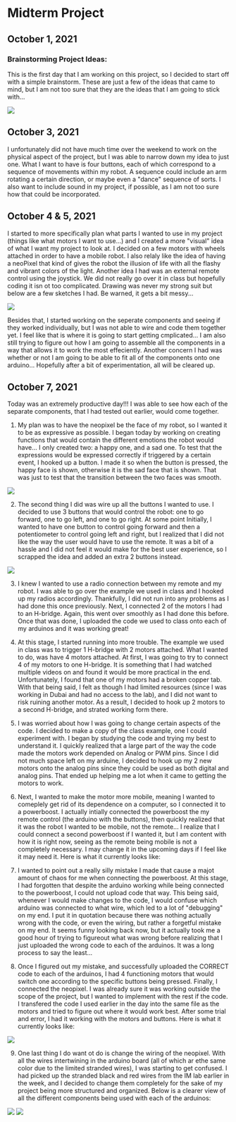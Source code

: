 # Midterm Project

## October 1, 2021

### Brainstorming Project Ideas:

This is the first day that I am working on this project, so I decided to start off with a simple brainstorm. These are just a few of the ideas that came to mind, but I am not too sure that they are the ideas that I am going to stick with... 

![](media/brainstorm.jpg)

## October 3, 2021

I unfortunately did not have much time over the weekend to work on the physical aspect of the project, but I was able to narrow down my idea to just one. What I want to have is four buttons, each of which correspond to a sequence of movements within my robot. A sequence could include an arm rotating a certain direction, or maybe even a "dance" sequence of sorts. I also want to include sound in my project, if possible, as I am not too sure how that could be incorporated. 

## October 4 & 5, 2021

I started to more specifically plan what parts I wanted to use in my project (things like what motors I want to use...) and I created a more "visual" idea of what I want my project to look at. I decided on a few motors with wheels attached in order to have a mobile robot. I also relaly like the idea of having a neoPixel that kind of gives the robot the illusion of life with all the flashy and vibrant colors of the light. Another idea I had was an external remote control using the joystick. We did not really go over it in class but hopefully coding it isn ot too complicated. Drawing was never my strong suit but below are a few sketches I had. Be warned, it gets a bit messy...

![](media/projectSketch.jpg)

Besides that, I started working on the seperate components and seeing if they worked individually, but I was not able to wire and code them together yet. I feel like that is where it is going to start getting cmplicated... I am also still trying to figure out how I am going to assemble all the components in a way that allows it to work the most effeciently. Another concern I had was whether or not I am going to be able to fit all of the components onto one arduino... Hopefully after a bit of experimentation, all will be cleared up. 

## October 7, 2021

Today was an extremely productive day!!! I was able to see how each of the separate components, that I had tested out earlier, would come together. 

1. My plan was to have the neopixel be the face of my robot, so I wanted it to be as expressive as possible. I began today by working on creating functions that would contain the different emotions the robot would have... I only created two: a happy one, and a sad one. To test that the expressions would be expressed correctly if triggered by a certain event, I hooked up a button. I made it so when the button is pressed, the happy face is shown, otherwise it is the sad face that is shown. That was just to test that the transition between the two faces was smooth. 

![](media.faceTest.gif)

2. The second thing I did was wire up all the buttons I wanted to use. I decided to use 3 buttons that would control the robot: one to go forward, one to go left, and one to go right. At some point Initially, I wanted to have one button to control going forward and then a potentiometer to control going left and right, but I realized that I did not like the way the user would have to use the remote. It was a bit of a hassle and I did not feel it would make for the best user experience, so I scrapped the idea and added an extra 2 buttons instead. 

![](media/buttons.jpg)

3. I knew I wanted to use a radio connection between my remote and my robot. I was able to go over the example we used in class and I hooked up my radios accordingly. Thankfully, I did not run into any problems as I had done this once previously. Next, I connected 2 of the motors I had to an H-bridge. Again, this went over smoothly as I had done this before. Once that was done, I uploaded the code we used to class onto each of my arduinos and it was working great!

4. At this stage, I started running into more trouble. The example we used in class was to trigger 1 H-bridge with 2 motors attached. What I wanted to do, was have 4 motors attached. At first, I was going to try to connect 4 of my motors to one H-bridge. It is something that I had watched multiple videos on and found it would be more practical in the end. Unfortunately, I found that one of my motors had a broken copper tab. With that being said, I felt as though I had limited resources (since I was working in Dubai and had no access to the lab), and I did not want to risk ruining another motor. As a result, I decided to hook up 2 motors to a second H-bridge, and strated working form there.

5. I was worried about how I was going to change certain aspects of the code. I decided to make a copy of the class example, one I could experiment with. I began by studying the code and trying my best to understand it. I quickly realized that a large part of the way the code made the motors work depended on Analog or PWM pins. Since I did not much space left on my arduine, I decided to hook up my 2 new motors onto the analog pins since they could be used as both digital and analog pins. That ended up helping me a lot when it came to getting the motors to work. 

6. Next, I wanted to make the motor more mobile, meaning I wanted to comeplely get rid of its dependence on a computer, so I connected it to a powerboost. I actually intially connected the powerboost the my remote control (the arduino with the buttons), then quickly realized that it was the robot I wanted to be mobile, not the remote... I realize that I could connect a second powerboost if I wanted it, but I am content with how it is right now, seeing as the remote being mobile is not a completely necessary. I may change it in the upcoming days if I feel like it may need it. Here is what it currently looks like:


7. I wanted to point out a really silly mistake I made that cause a majot amount of chaos for me when connecting the powerboost. At this stage, I had forgotten that despite the arduino working while being connected to the powerboost, I could not upload code that way. This being said, whenever I would make changes to the code, I would confuse which arduino was connected to what wire, which led to a lot of "debugging" on my end. I put it in quotation because there was nothing actually wrong with the code, or even the wiring, but rather a forgetful mistake on my end. It seems funny looking back now, but it actually took me a good hour of trying to figureout what was wrong before realizing that I just uploaded the wrong code to each of the arduinos. It was a long process to say the least... 

8. Once I figured out my mistake, and successfully uploaded the CORRECT code to each of the arduinos, I had 4 functioning motors that would switch one according to the specific buttons being pressed. Finally, I connected the neopixel. I was already sure it was working outside the scope of the project, but I wanted to implement with the rest if the code. I transfered the code I used earlier in the day into the same file as the motors and tried to figure out where it would work best. After some trial and error, I had it working with the motors and buttons. Here is what it currently looks like:

![](media/robotTrial.gif)

9. One last thing I do want ot do is change the wiring of the neopixel. With all the wires intertwining in the arduino board (all of which ar ethe same color due to the limited stranded wires), I was starting to get confused. I had picked up the stranded black and red wires from the IM lab earlier in the week, and I decided to change them completely for the sake of my project being more structured and organized. Below is a clearer view of all the different components being used with each of the arduinos:

![](media/arudino1.jpg) ![](media/arduino2.jpg)


